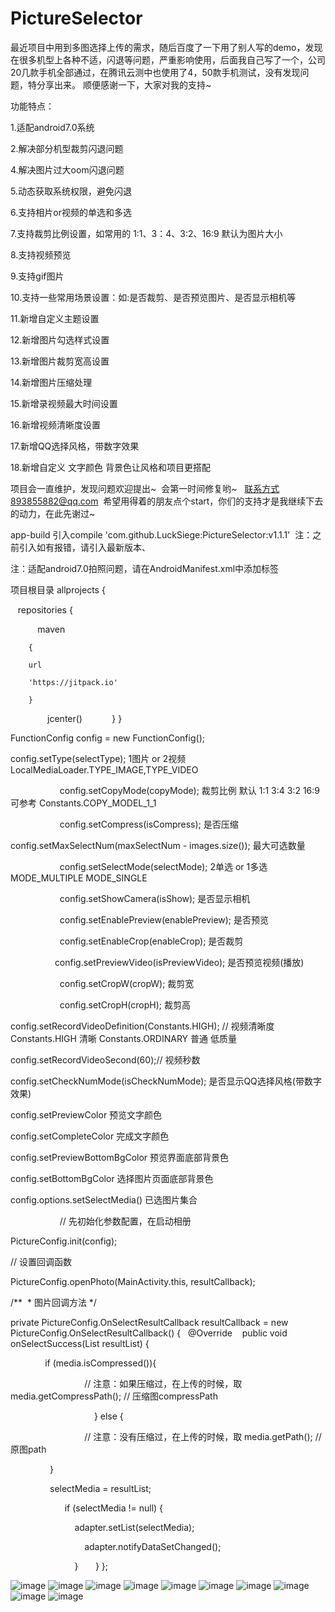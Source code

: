 # PictureSelector
最近项目中用到多图选择上传的需求，随后百度了一下用了别人写的demo，发现在很多机型上各种不适，闪退等问题，严重影响使用，后面我自己写了一个，公司20几款手机全部通过，在腾讯云测中也使用了4，50款手机测试，没有发现问题，特分享出来。
顺便感谢一下，大家对我的支持~

功能特点： 

1.适配android7.0系统

2.解决部分机型裁剪闪退问题

4.解决图片过大oom闪退问题

5.动态获取系统权限，避免闪退

6.支持相片or视频的单选和多选

7.支持裁剪比例设置，如常用的  1:1、3：4、3:2、16:9 默认为图片大小

8.支持视频预览

9.支持gif图片

10.支持一些常用场景设置：如:是否裁剪、是否预览图片、是否显示相机等


11.新增自定义主题设置


12.新增图片勾选样式设置


13.新增图片裁剪宽高设置


14.新增图片压缩处理


15.新增录视频最大时间设置


16.新增视频清晰度设置


17.新增QQ选择风格，带数字效果


18.新增自定义 文字颜色 背景色让风格和项目更搭配


项目会一直维护，发现问题欢迎提出~  会第一时间修复哟~   联系方式893855882@qq.com  希望用得着的朋友点个start，你们的支持才是我继续下去的动力，在此先谢过~

app-build 引入compile 'com.github.LuckSiege:PictureSelector:v1.1.1'  注：之前引入如有报错，请引入最新版本、

注：适配android7.0拍照问题，请在AndroidManifest.xml中添加标签

<provider
            android:name="android.support.v4.content.FileProvider"
            android:authorities="${applicationId}.provider"
            android:exported="false"
            android:grantUriPermissions="true">
            <meta-data
                android:name="android.support.FILE_PROVIDER_PATHS"
                android:resource="@xml/file_paths" />
</provider>

项目根目录
allprojects {

    repositories {
    
    
        maven 
        
        { 
        
        url 
        
        'https://jitpack.io' 
        
        }
        
        jcenter()
        
    }
}


FunctionConfig config = new FunctionConfig();


config.setType(selectType); 1图片 or 2视频 LocalMediaLoader.TYPE_IMAGE,TYPE_VIDEO

                   
config.setCopyMode(copyMode); 裁剪比例 默认 1:1 3:4 3:2 16:9 可参考 Constants.COPY_MODEL_1_1

                    
config.setCompress(isCompress); 是否压缩


config.setMaxSelectNum(maxSelectNum - images.size()); 最大可选数量

                    
config.setSelectMode(selectMode); 2单选 or 1多选 MODE_MULTIPLE MODE_SINGLE

                    
config.setShowCamera(isShow); 是否显示相机

                    
config.setEnablePreview(enablePreview); 是否预览

                    
config.setEnableCrop(enableCrop); 是否裁剪

                   
config.setPreviewVideo(isPreviewVideo); 是否预览视频(播放)

                    
config.setCropW(cropW); 裁剪宽

                    
config.setCropH(cropH); 裁剪高


config.setRecordVideoDefinition(Constants.HIGH); // 视频清晰度 Constants.HIGH 清晰 Constants.ORDINARY 普通 低质量


config.setRecordVideoSecond(60);// 视频秒数


config.setCheckNumMode(isCheckNumMode); 是否显示QQ选择风格(带数字效果)


config.setPreviewColor 预览文字颜色


config.setCompleteColor 完成文字颜色


config.setPreviewBottomBgColor 预览界面底部背景色


config.setBottomBgColor 选择图片页面底部背景色


config.options.setSelectMedia() 已选图片集合

                    
// 先初始化参数配置，在启动相册

 
PictureConfig.init(config);

// 设置回调函数

PictureConfig.openPhoto(MainActivity.this, resultCallback);

 /**
  * 图片回调方法
 */

private PictureConfig.OnSelectResultCallback resultCallback = new PictureConfig.OnSelectResultCallback() {
    @Override
    public void onSelectSuccess(List<LocalMedia> resultList) {
    
    
            if (media.isCompressed()){
            
                    
            // 注意：如果压缩过，在上传的时候，取 media.getCompressPath(); // 压缩图compressPath
            
                        
            } else {
            
                    
            // 注意：没有压缩过，在上传的时候，取 media.getPath(); // 原图path
            
       
            }
            
    
             selectMedia = resultList;
             
             
            if (selectMedia != null) {
            
            
                adapter.setList(selectMedia);
                
                
                adapter.notifyDataSetChanged();
                
                
            }
        }
  };
  
![image](https://github.com/LuckSiege/PictureSelector/blob/master/image/A574F86A9A9F42A77D03B0ACC9E761C9.jpg)
![image](https://github.com/LuckSiege/PictureSelector/blob/master/image/ABE302D298BD56DEC871F4464E64646F.jpg)
![image](https://github.com/LuckSiege/PictureSelector/blob/master/image/3483AB11C78AF4C6DCC408504768A138.jpg)
![image](https://github.com/LuckSiege/PictureSelector/blob/master/image/66C119A6BD918EAF9418324836C34BA6.jpg)
![image](https://github.com/LuckSiege/PictureSelector/blob/master/image/5F1513BFD9490AF153E3E30840964FB1.jpg)
![image](https://github.com/LuckSiege/PictureSelector/blob/master/image/BA7C4A038613182020DA9CE0152DA5D4.jpg)
![image](https://github.com/LuckSiege/PictureSelector/blob/master/image/0F918EB15954836F59A95A3F7E0D2012.jpg)
![image](https://github.com/LuckSiege/PictureSelector/blob/master/image/2AEDE4E52CC095F5896E066C59DDDF85.jpg)
![image](https://github.com/LuckSiege/PictureSelector/blob/master/image/36C818DEDF2A5AA745CD699FBBF67E7F.jpg)
![image](https://github.com/LuckSiege/PictureSelector/blob/master/image/9B433C9C47C3FCA7BC42D6E3B6F27698.jpg)
